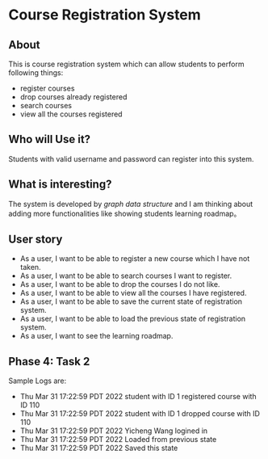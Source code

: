 # Course Registration System

## About
This is course registration system which can allow students to perform following things:
- register courses
- drop courses already registered
- search courses 
- view all the courses registered

## Who will Use it?
Students with valid username and password can register into this system.

## What is interesting? 
The system is developed by *graph data structure* and I am thinking about adding more functionalities like 
showing students learning roadmap。

## User story
- As a user, I want to be able to register a new course which I have not taken.
- As a user, I want to be able to search courses I want to register.
- As a user, I want to be able to drop the courses I do not like.
- As a user, I want to be able to view all the courses I have registered.
- As a user, I want to be able to save the current state of registration system.
- As a user, I want to be able to load the previous state of registration system.
- As a user, I want to see the learning roadmap.

## Phase 4: Task 2
Sample Logs are:
- Thu Mar 31 17:22:59 PDT 2022 student with ID 1 registered course with ID 110
- Thu Mar 31 17:22:59 PDT 2022 student with ID 1 dropped course with ID 110
- Thu Mar 31 17:22:59 PDT 2022 Yicheng Wang logined in 
- Thu Mar 31 17:22:59 PDT 2022 Loaded from previous state
- Thu Mar 31 17:22:59 PDT 2022 Saved this state

